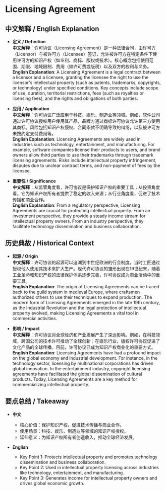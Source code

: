 # Licensing Agreement

## 中文解释 / English Explanation

* **定义 / Definition**  
  **中文解释**：许可协议（Licensing Agreement）是一种法律合同，由许可方（Licensor）与被许可方（Licensee）签订，允许被许可方在特定条件下使用许可方的知识产权（如专利、商标、版权或技术）。核心概念包括使用范围、期限、地域限制、费用（如许可费或版税）以及双方的权利与义务。  
  **English Explanation**: A Licensing Agreement is a legal contract between a licensor and a licensee, granting the licensee the right to use the licensor's intellectual property (such as patents, trademarks, copyrights, or technology) under specified conditions. Key concepts include scope of use, duration, territorial restrictions, fees (such as royalties or licensing fees), and the rights and obligations of both parties.

* **应用 / Application**  
  **中文解释**：许可协议广泛应用于科技、娱乐、制造业等领域。例如，软件公司通过许可协议授权用户使用其产品，品牌方通过商标许可协议允许第三方使用其商标。风险包括知识产权侵权、合同条款不明确导致的纠纷，以及被许可方未按约定支付费用等。  
  **English Explanation**: Licensing Agreements are widely used in industries such as technology, entertainment, and manufacturing. For example, software companies license their products to users, and brand owners allow third parties to use their trademarks through trademark licensing agreements. Risks include intellectual property infringement, disputes due to unclear contract terms, and non-payment of fees by the licensee.

* **重要性 / Significance**  
  **中文解释**：从监管角度看，许可协议是保护知识产权的重要工具；从投资角度看，它为知识产权所有者提供了稳定的收入来源；从行业角度看，促进了技术传播和商业合作。  
  **English Explanation**: From a regulatory perspective, Licensing Agreements are crucial for protecting intellectual property. From an investment perspective, they provide a steady income stream for intellectual property owners. From an industry perspective, they facilitate technology dissemination and business collaboration.

## 历史典故 / Historical Context

* **起源 / Origin**  
  **中文解释**：许可协议的起源可以追溯到中世纪欧洲的行会制度，当时工匠通过授权他人使用其技术来扩大生产。现代许可协议的雏形出现在19世纪末，随着工业革命和知识产权的法律保护体系逐步完善，许可协议成为商业活动中的重要工具。  
  **English Explanation**: The origin of Licensing Agreements can be traced back to the guild system in medieval Europe, where craftsmen authorized others to use their techniques to expand production. The modern form of Licensing Agreements emerged in the late 19th century, as the Industrial Revolution and the legal protection of intellectual property evolved, making Licensing Agreements a vital tool in commercial activities.

* **影响 / Impact**  
  **中文解释**：许可协议对全球经济和产业发展产生了深远影响。例如，在科技领域，跨国公司的技术许可推动了全球创新；在娱乐行业，版权许可协议促进了文化产品的全球传播。目前，许可协议已成为知识产权商业化的重要方式。  
  **English Explanation**: Licensing Agreements have had a profound impact on the global economy and industrial development. For instance, in the technology sector, licensing by multinational corporations has driven global innovation. In the entertainment industry, copyright licensing agreements have facilitated the global dissemination of cultural products. Today, Licensing Agreements are a key method for commercializing intellectual property.

## 要点总结 / Takeaway

* **中文**  
  - 核心价值：保护知识产权，促进技术传播与商业合作。  
  - 使用场景：科技、娱乐、制造业等领域的知识产权授权。  
  - 延伸意义：为知识产权所有者创造收入，推动全球经济发展。  

* **English**  
  - Key Point 1: Protects intellectual property and promotes technology dissemination and business collaboration.  
  - Key Point 2: Used in intellectual property licensing across industries like technology, entertainment, and manufacturing.  
  - Key Point 3: Generates income for intellectual property owners and drives global economic growth.